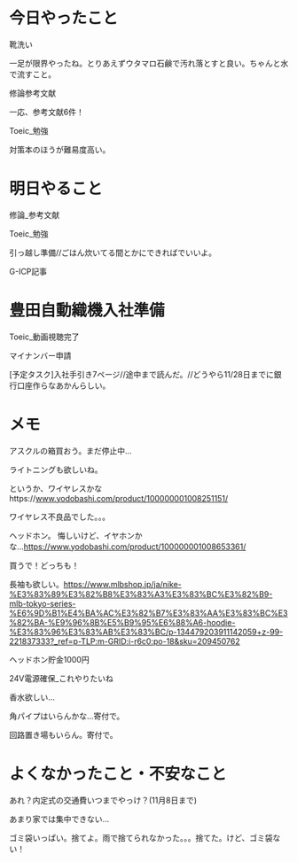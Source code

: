 # 今日やったこと
靴洗い

一足が限界やったね。とりあえずウタマロ石鹸で汚れ落とすと良い。ちゃんと水で流すこと。

修論参考文献

一応、参考文献6件！

Toeic_勉強

対策本のほうが難易度高い。

# 明日やること
修論_参考文献

Toeic_勉強

引っ越し準備//ごはん炊いてる間とかにできればでいいよ。

G-ICP記事


# 豊田自動織機入社準備
Toeic_動画視聴完了

マイナンバー申請

[予定タスク]入社手引き7ページ//途中まで読んだ。//どうやら11/28日までに銀行口座作らなあかんらしい。

# メモ
アスクルの箱買おう。まだ停止中...

ライトニングも欲しいね。

というか、ワイヤレスかなhttps://www.yodobashi.com/product/100000001008251151/

ワイヤレス不良品でした。。。

ヘッドホン。 悔しいけど、イヤホンかな...https://www.yodobashi.com/product/100000001008653361/

買うで！どっちも！

長袖も欲しい。https://www.mlbshop.jp/ja/nike-%E3%83%89%E3%82%B8%E3%83%A3%E3%83%BC%E3%82%B9-mlb-tokyo-series-%E6%9D%B1%E4%BA%AC%E3%82%B7%E3%83%AA%E3%83%BC%E3%82%BA-%E9%96%8B%E5%B9%95%E6%88%A6-hoodie-%E3%83%96%E3%83%AB%E3%83%BC/p-134479203911142059+z-99-221837333?_ref=p-TLP:m-GRID:i-r6c0:po-18&sku=209450762

ヘッドホン貯金1000円

24V電源確保_これやりたいね

香水欲しい...

角パイプはいらんかな...寄付で。

回路置き場もいらん。寄付で。

# よくなかったこと・不安なこと
あれ？内定式の交通費いつまでやっけ？(11月8日まで)

あまり家では集中できない...

ゴミ袋いっぱい。捨てよ。雨で捨てられなかった。。。捨てた。けど、ゴミ袋ない！
